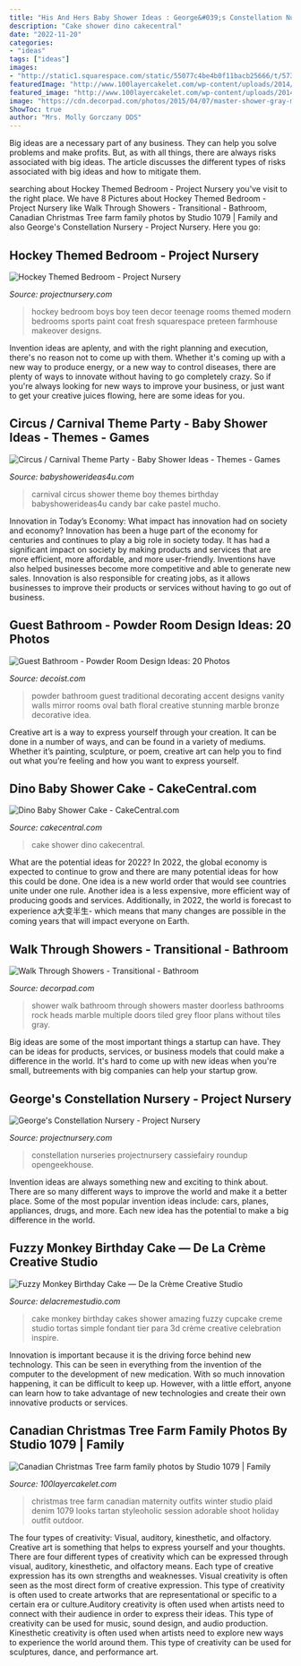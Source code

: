```yaml
---
title: "His And Hers Baby Shower Ideas : George&#039;s Constellation Nursery"
description: "Cake shower dino cakecentral"
date: "2022-11-20"
categories:
- "ideas"
tags: ["ideas"]
images:
- "http://static1.squarespace.com/static/55077c4be4b0f11bacb25666/t/57374a190442629b019a5bfd/1463241252617/FuzzyMonkeyCake_05.jpg?format=1000w"
featuredImage: "http://www.100layercakelet.com/wp-content/uploads/2014/12/canadian-christmas-tree-family-photos-3.jpg"
featured_image: "http://www.100layercakelet.com/wp-content/uploads/2014/12/canadian-christmas-tree-family-photos-3.jpg"
image: "https://cdn.decorpad.com/photos/2015/04/07/master-shower-gray-marble-shower-tiles-his-and-her-shower-heads.jpg"
ShowToc: true
author: "Mrs. Molly Gorczany DDS"
---
```



Big ideas are a necessary part of any business. They can help you solve problems and make profits. But, as with all things, there are always risks associated with big ideas. The article discusses the different types of risks associated with big ideas and how to mitigate them.

	

		
searching about Hockey Themed Bedroom - Project Nursery you've visit to the right place. We have 8 Pictures about Hockey Themed Bedroom - Project Nursery like Walk Through Showers - Transitional - Bathroom, Canadian Christmas Tree farm family photos by Studio 1079 | Family and also George&#039;s Constellation Nursery - Project Nursery. Here you go:
		
    
## Hockey Themed Bedroom - Project Nursery

<img loading=lazy src="https://projectnursery.com/wp-content/uploads/2020/10/HouseofHockeyRoom23.jpg" onerror="this.onerror=null;this.src='https://tse3.mm.bing.net/th?id=OIP.cUmKqFyrhy0Bn9J5KXU-UQHaJ4&amp;pid=15.1';" alt="Hockey Themed Bedroom - Project Nursery">

_Source: projectnursery.com_

>hockey bedroom boys boy teen decor teenage rooms themed modern bedrooms sports paint coat fresh squarespace preteen farmhouse makeover designs. 

	

Invention ideas are aplenty, and with the right planning and execution, there's no reason not to come up with them. Whether it's coming up with a new way to produce energy, or a new way to control diseases, there are plenty of ways to innovate without having to go completely crazy. So if you're always looking for new ways to improve your business, or just want to get your creative juices flowing, here are some ideas for you.

    
## Circus / Carnival Theme Party - Baby Shower Ideas - Themes - Games

<img loading=lazy src="https://babyshowerideas4u.com/wp-content/uploads/2014/01/1382422_196029077248401_134863697_n.jpg" onerror="this.onerror=null;this.src='https://tse3.mm.bing.net/th?id=OIP.dxtRD09BHwDPkxS5juHOSAHaLI&amp;pid=15.1';" alt="Circus / Carnival Theme Party - Baby Shower Ideas - Themes - Games">

_Source: babyshowerideas4u.com_

>carnival circus shower theme boy themes birthday babyshowerideas4u candy bar cake pastel mucho. 

	

Innovation in Today’s Economy: What impact has innovation had on society and economy?
Innovation has been a huge part of the economy for centuries and continues to play a big role in society today. It has had a significant impact on society by making products and services that are more efficient, more affordable, and more user-friendly. Inventions have also helped businesses become more competitive and able to generate new sales. Innovation is also responsible for creating jobs, as it allows businesses to improve their products or services without having to go out of business.

    
## Guest Bathroom - Powder Room Design Ideas: 20 Photos

<img loading=lazy src="http://cdn.decoist.com/wp-content/uploads/2012/04/powder-room-traditional-guest-bathroom.jpg" onerror="this.onerror=null;this.src='https://tse1.mm.bing.net/th?id=OIP.ZZVQDWF4AWyXLpIuMhxomAHaLH&amp;pid=15.1';" alt="Guest Bathroom - Powder Room Design Ideas: 20 Photos">

_Source: decoist.com_

>powder bathroom guest traditional decorating accent designs vanity walls mirror rooms oval bath floral creative stunning marble bronze decorative idea. 

	

Creative art is a way to express yourself through your creation. It can be done in a number of ways, and can be found in a variety of mediums. Whether it’s painting, sculpture, or poem, creative art can help you to find out what you’re feeling and how you want to express yourself.

    
## Dino Baby Shower Cake - CakeCentral.com

<img loading=lazy src="https://cdn001.cakecentral.com/gallery/2015/03/900_881703kZPh_dino-baby-shower-cake.jpg" onerror="this.onerror=null;this.src='https://tse1.mm.bing.net/th?id=OIP.wex4d9_RRSFp_6MN3bpoHAHaJ4&amp;pid=15.1';" alt="Dino Baby Shower Cake - CakeCentral.com">

_Source: cakecentral.com_

>cake shower dino cakecentral. 

	

What are the potential ideas for 2022?
In 2022, the global economy is expected to continue to grow and there are many potential ideas for how this could be done. One idea is a new world order that would see countries unite under one rule. Another idea is a less expensive, more efficient way of producing goods and services. Additionally, in 2022, the world is forecast to experience a大变半生- which means that many changes are possible in the coming years that will impact everyone on Earth.

    
## Walk Through Showers - Transitional - Bathroom

<img loading=lazy src="https://cdn.decorpad.com/photos/2015/04/07/master-shower-gray-marble-shower-tiles-his-and-her-shower-heads.jpg" onerror="this.onerror=null;this.src='https://tse1.mm.bing.net/th?id=OIP.enRXFAHHsICz3LNqQFl7rwHaK-&amp;pid=15.1';" alt="Walk Through Showers - Transitional - Bathroom">

_Source: decorpad.com_

>shower walk bathroom through showers master doorless bathrooms rock heads marble multiple doors tiled grey floor plans without tiles gray. 

	

Big ideas are some of the most important things a startup can have. They can be ideas for products, services, or business models that could make a difference in the world. It's hard to come up with new ideas when you're small, butreements with big companies can help your startup grow.

    
## George&#039;s Constellation Nursery - Project Nursery

<img loading=lazy src="https://projectnursery.com/wp-content/uploads/2014/06/Morris-Family-0014-682x1024.jpg" onerror="this.onerror=null;this.src='https://tse4.mm.bing.net/th?id=OIP.BneMOSLft0HvPfoWh8HxzQHaLH&amp;pid=15.1';" alt="George&#039;s Constellation Nursery - Project Nursery">

_Source: projectnursery.com_

>constellation nurseries projectnursery cassiefairy roundup opengeekhouse. 

	

Invention ideas are always something new and exciting to think about. There are so many different ways to improve the world and make it a better place. Some of the most popular invention ideas include: cars, planes, appliances, drugs, and more. Each new idea has the potential to make a big difference in the world.

    
## Fuzzy Monkey Birthday Cake — De La Crème Creative Studio

<img loading=lazy src="http://static1.squarespace.com/static/55077c4be4b0f11bacb25666/t/57374a190442629b019a5bfd/1463241252617/FuzzyMonkeyCake_05.jpg?format=1000w" onerror="this.onerror=null;this.src='https://tse2.mm.bing.net/th?id=OIP.VeT5NgmE95Tliz2XfDEbowHaKX&amp;pid=15.1';" alt="Fuzzy Monkey Birthday Cake — De la Crème Creative Studio">

_Source: delacremestudio.com_

>cake monkey birthday cakes shower amazing fuzzy cupcake creme studio tortas simple fondant tier para 3d crème creative celebration inspire. 

	

Innovation is important because it is the driving force behind new technology. This can be seen in everything from the invention of the computer to the development of new medication. With so much innovation happening, it can be difficult to keep up. However, with a little effort, anyone can learn how to take advantage of new technologies and create their own innovative products or services.

    
## Canadian Christmas Tree Farm Family Photos By Studio 1079 | Family

<img loading=lazy src="http://www.100layercakelet.com/wp-content/uploads/2014/12/canadian-christmas-tree-family-photos-3.jpg" onerror="this.onerror=null;this.src='https://tse1.mm.bing.net/th?id=OIP.DGMDfZRWwi_gzNFk1guT8wHaLG&amp;pid=15.1';" alt="Canadian Christmas Tree farm family photos by Studio 1079 | Family">

_Source: 100layercakelet.com_

>christmas tree farm canadian maternity outfits winter studio plaid denim 1079 looks tartan styleoholic session adorable shoot holiday outfit outdoor. 

	

The four types of creativity: Visual, auditory, kinesthetic, and olfactory.
Creative art is something that helps to express yourself and your thoughts. There are four different types of creativity which can be expressed through visual, auditory, kinesthetic, and olfactory means. Each type of creative expression has its own strengths and weaknesses. Visual creativity is often seen as the most direct form of creative expression. This type of creativity is often used to create artworks that are representational or specific to a certain era or culture.Auditory creativity is often used when artists need to connect with their audience in order to express their ideas. This type of creativity can be used for music, sound design, and audio production. Kinesthetic creativity is often used when artists need to explore new ways to experience the world around them. This type of creativity can be used for sculptures, dance, and performance art.

